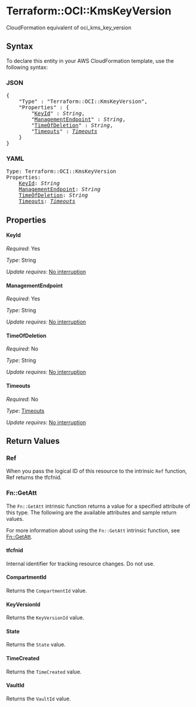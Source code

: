 # Terraform::OCI::KmsKeyVersion

CloudFormation equivalent of oci_kms_key_version

## Syntax

To declare this entity in your AWS CloudFormation template, use the following syntax:

### JSON

<pre>
{
    "Type" : "Terraform::OCI::KmsKeyVersion",
    "Properties" : {
        "<a href="#keyid" title="KeyId">KeyId</a>" : <i>String</i>,
        "<a href="#managementendpoint" title="ManagementEndpoint">ManagementEndpoint</a>" : <i>String</i>,
        "<a href="#timeofdeletion" title="TimeOfDeletion">TimeOfDeletion</a>" : <i>String</i>,
        "<a href="#timeouts" title="Timeouts">Timeouts</a>" : <i><a href="timeouts.md">Timeouts</a></i>
    }
}
</pre>

### YAML

<pre>
Type: Terraform::OCI::KmsKeyVersion
Properties:
    <a href="#keyid" title="KeyId">KeyId</a>: <i>String</i>
    <a href="#managementendpoint" title="ManagementEndpoint">ManagementEndpoint</a>: <i>String</i>
    <a href="#timeofdeletion" title="TimeOfDeletion">TimeOfDeletion</a>: <i>String</i>
    <a href="#timeouts" title="Timeouts">Timeouts</a>: <i><a href="timeouts.md">Timeouts</a></i>
</pre>

## Properties

#### KeyId

_Required_: Yes

_Type_: String

_Update requires_: [No interruption](https://docs.aws.amazon.com/AWSCloudFormation/latest/UserGuide/using-cfn-updating-stacks-update-behaviors.html#update-no-interrupt)

#### ManagementEndpoint

_Required_: Yes

_Type_: String

_Update requires_: [No interruption](https://docs.aws.amazon.com/AWSCloudFormation/latest/UserGuide/using-cfn-updating-stacks-update-behaviors.html#update-no-interrupt)

#### TimeOfDeletion

_Required_: No

_Type_: String

_Update requires_: [No interruption](https://docs.aws.amazon.com/AWSCloudFormation/latest/UserGuide/using-cfn-updating-stacks-update-behaviors.html#update-no-interrupt)

#### Timeouts

_Required_: No

_Type_: <a href="timeouts.md">Timeouts</a>

_Update requires_: [No interruption](https://docs.aws.amazon.com/AWSCloudFormation/latest/UserGuide/using-cfn-updating-stacks-update-behaviors.html#update-no-interrupt)

## Return Values

### Ref

When you pass the logical ID of this resource to the intrinsic `Ref` function, Ref returns the tfcfnid.

### Fn::GetAtt

The `Fn::GetAtt` intrinsic function returns a value for a specified attribute of this type. The following are the available attributes and sample return values.

For more information about using the `Fn::GetAtt` intrinsic function, see [Fn::GetAtt](https://docs.aws.amazon.com/AWSCloudFormation/latest/UserGuide/intrinsic-function-reference-getatt.html).

#### tfcfnid

Internal identifier for tracking resource changes. Do not use.

#### CompartmentId

Returns the <code>CompartmentId</code> value.

#### KeyVersionId

Returns the <code>KeyVersionId</code> value.

#### State

Returns the <code>State</code> value.

#### TimeCreated

Returns the <code>TimeCreated</code> value.

#### VaultId

Returns the <code>VaultId</code> value.

